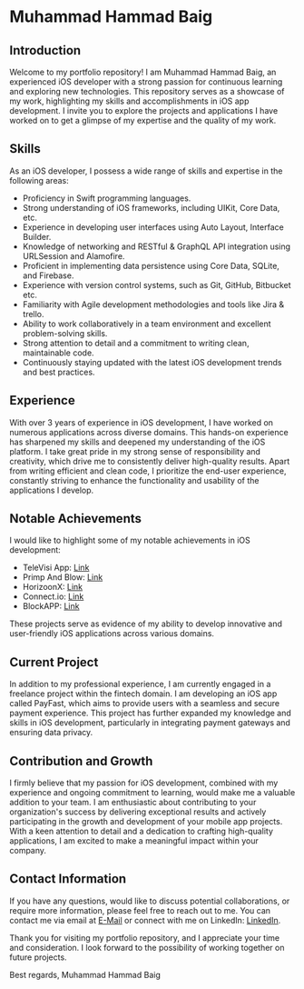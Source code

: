 # Muhammad Hammad Baig

## Introduction
Welcome to my portfolio repository! I am Muhammad Hammad Baig, an experienced iOS developer with a strong passion for continuous learning and exploring new technologies. This repository serves as a showcase of my work, highlighting my skills and accomplishments in iOS app development. I invite you to explore the projects and applications I have worked on to get a glimpse of my expertise and the quality of my work.

## Skills
As an iOS developer, I possess a wide range of skills and expertise in the following areas:

- Proficiency in Swift programming languages.
- Strong understanding of iOS frameworks, including UIKit, Core Data, etc.
- Experience in developing user interfaces using Auto Layout, Interface Builder.
- Knowledge of networking and RESTful & GraphQL API integration using URLSession and Alamofire.
- Proficient in implementing data persistence using Core Data, SQLite, and Firebase.
- Experience with version control systems, such as Git, GitHub, Bitbucket etc.
- Familiarity with Agile development methodologies and tools like Jira & trello.
- Ability to work collaboratively in a team environment and excellent problem-solving skills.
- Strong attention to detail and a commitment to writing clean, maintainable code.
- Continuously staying updated with the latest iOS development trends and best practices.


## Experience
With over 3 years of experience in iOS development, I have worked on numerous applications across diverse domains. This hands-on experience has sharpened my skills and deepened my understanding of the iOS platform. I take great pride in my strong sense of responsibility and creativity, which drive me to consistently deliver high-quality results. Apart from writing efficient and clean code, I prioritize the end-user experience, constantly striving to enhance the functionality and usability of the applications I develop.

## Notable Achievements
I would like to highlight some of my notable achievements in iOS development:

- TeleVisi App: [Link](https://apps.apple.com/pk/app/televisiapp/id1610575490)
- Primp And Blow: [Link](https://apps.apple.com/ca/app/primp-and-blow/id921704948)
- HorizoonX: [Link](https://apps.apple.com/app/horizoonx/id1644369728)
- Connect.io: [Link](https://apps.apple.com/us/app/connect-io/id1593871121)
- BlockAPP: [Link](https://apps.apple.com/pk/app/blockapp-2/id1305739077)

These projects serve as evidence of my ability to develop innovative and user-friendly iOS applications across various domains.

## Current Project
In addition to my professional experience, I am currently engaged in a freelance project within the fintech domain. I am developing an iOS app called PayFast, which aims to provide users with a seamless and secure payment experience. This project has further expanded my knowledge and skills in iOS development, particularly in integrating payment gateways and ensuring data privacy.

## Contribution and Growth
I firmly believe that my passion for iOS development, combined with my experience and ongoing commitment to learning, would make me a valuable addition to your team. I am enthusiastic about contributing to your organization's success by delivering exceptional results and actively participating in the growth and development of your mobile app projects. With a keen attention to detail and a dedication to crafting high-quality applications, I am excited to make a meaningful impact within your company.

## Contact Information
If you have any questions, would like to discuss potential collaborations, or require more information, please feel free to reach out to me. You can contact me via email at [E-Mail](mirxahmmad85@gmail.com) or connect with me on LinkedIn: [LinkedIn](https://www.linkedin.com/in/mhammadbaig/).

Thank you for visiting my portfolio repository, and I appreciate your time and consideration. I look forward to the possibility of working together on future projects.

Best regards,
Muhammad Hammad Baig

